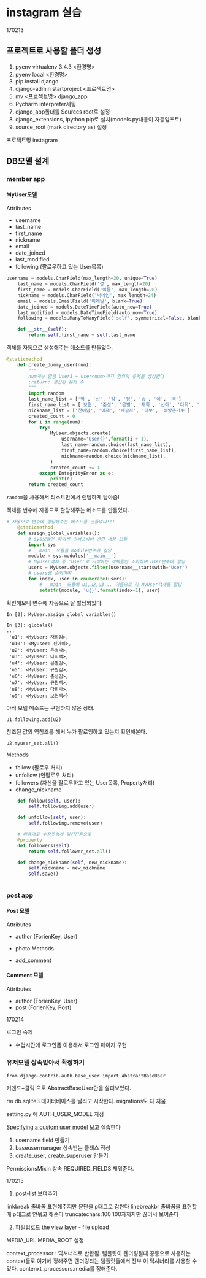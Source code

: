 # instagram 실습

170213

## 프로젝트로 사용할 폴더 생성
1. pyenv virtualenv 3.4.3 <환경명>
2. pyenv local <환경명>
3. pip install django
4. django-admin startproject <프로젝트명>
5. mv <프로젝트명> django_app
6. Pycharm interpreter세팅
7. django_app폴더를 Sources root로 설정
8. django_extensions, ipython pip로 설치(models.py내용이 자동임포트)
9. source_root (mark directory as) 설정


프로젝트명
instagram

## DB모델 설계

### member app

#### MyUser모델

Attributes

* username
* last_name
* first_name
* nickname
* email
* date_joined
* last_modified
* following (팔로우하고 있는 User목록)

```python
username = models.CharField(max_length=30, unique=True)
    last_name = models.CharField('성', max_length=20)
    first_name = models.CharField('이름', max_length=20)
    nickname = models.CharField('닉네임', max_length=24)
    email = models.EmailField('이메일', blank=True)
    date_joined = models.DateTimeField(auto_now=True)
    last_modified = models.DateTimeField(auto_now=True)
    following = models.ManyToManyField('self', symmetrical=False, blank=True)

    def __str__(self):
        return self.first_name + self.last_name
```

객체를 자동으로 생성해주는 메소드를 만들었다. 

```python
@staticmethod
    def create_dummy_user(num):
        """
        num개수 만큼 User1 ~ User<num>까지 임의의 유저를 생성한다
        :return: 생선된 유저 수
        """
        import random
        last_name_list = ['박', '신', '김', '정', '송', '이', '백']
        first_name_list = ['보현', '준성', '은별', '재희', '선아', '다희', '민주', '규원']
        nickname_list = ['찬이맘', '아재', '세글자', '티부', '해방촌가수']
        created_count = 0
        for i in range(num):
            try:
                MyUser.objects.create(
                    username='User{}'.format(i + 1),
                    last_name=random.choice(last_name_list),
                    first_name=random.choice(first_name_list),
                    nickname=random.choice(nickname_list),
                )
                created_count += 1
            except IntegrityError as e:
                print(e)
        return created_count
```
`random`을 사용해서 리스트안에서 랜덤하게 담아줌!





객체를 변수에 자동으로 할당해주는 메소드를 만들었다. 

```python
# 자동으로 변수에 할당해주는 메소드를 만들었다!!!
    @staticmethod
    def assign_global_variables():
        # sys모듈은 파이썬 인터프리터 관련 내장 모듈
        import sys
        # __main__모듈을 module변수에 할당
        module = sys.modules['__main__']
        # MyUser객체 중 'User'로 시작하는 객체들만 조회하여 user변수에 할당
        users = MyUser.objects.filter(username__startswith='User')
        # users를 순회하며
        for index, user in enumerate(users):
            # __main__모듈에 u1,u2,u3... 이름으로 각 MyUser객체를 할당
            setattr(module, 'u{}'.format(index+1), user)
```

확인해보니 변수에 자동으로 잘 할당되었다.
```shell
In [2]: MyUser.assign_global_variables()

In [3]: globals()
...
 'u1': <MyUser: 재희김>,
 'u10': <MyUser: 선아이>,
 'u2': <MyUser: 은별박>,
 'u3': <MyUser: 다희백>,
 'u4': <MyUser: 은별김>,
 'u5': <MyUser: 규원김>,
 'u6': <MyUser: 준성김>,
 'u7': <MyUser: 규원백>,
 'u8': <MyUser: 다희박>,
 'u9': <MyUser: 보현백>}
```

아직 모델 메소드는 구현하지 않은 상태.

`u1.following.add(u2)`

참조된 값의 역참조를 해서 누가 팔로잉하고 있는지 확인해본다.

`u2.myuser_set.all()`

Methods

* follow (팔로우 처리)
* unfollow (언팔로우 처리)
* followers (자신을 팔로우하고 있는 User목록, Property처리)
* change_nickname

```python
    def follow(self, user):
        self.following.add(user)

    def unfollow(self, user):
        self.following.remove(user)

    # 마음대로 수정못하게 읽기전용으로
    @property
    def followers(self):
        return self.follower_set.all()

    def change_nickname(self, new_nickname):
        self.nickname = new_nickname
        self.save()
        
```


### post app

#### Post 모델

Attributes

* author (ForienKey, User)
* photo
Methods

* add_comment
#### Comment 모델

Attributes

* author (ForienKey, User)
* post (ForienKey, Post)


170214

로그인 숙제

+ 수업시간에 로그인폼 이용해서 로그인 페이지 구현

### 유저모델 상속받아서 확장하기
`from django.contrib.auth.base_user import AbstractBaseUser`

커맨드+클릭 으로 AbstractBaseUser안을 살펴보았다.

rm db.sqlite3 
데이터베이스를 날리고 시작한다.
migrations도 다 지움

setting.py 에 AUTH_USER_MODEL 지정

[Specifying a custom user model](https://docs.djangoproject.com/en/1.10/topics/auth/customizing/#specifying-a-custom-user-model)
보고 실습한다

1. username field 만들기
2. baseusermanager 상속받는 클래스 작성
3. create_user, create_superuser 만들기

PermissionsMixin 상속
REQUIRED_FIELDS 채워준다.


170215

1. post-list 보여주기

linkbreak 줄바꿈 표현해주지만 문단을 p태그로 감싼다
linebreakbr 줄바꿈을 표현할때 p태그로 안묶고 해준다
truncatechars:100 100자까지만 끊어서 보여준다

2. 파일업로드
the view layer - file upload

MEDIA_URL
MEDIA_ROOT
설정

context_processor : 딕셔너리로 반환됨. 템플릿이 렌더링될때 공통으로 사용하는 context들로 여기에 정해주면 렌더링되는 템플릿들에서 전부 이 딕셔너리를 사용할 수 있다. 
contenxt_processors.media를 정해준다.
